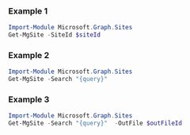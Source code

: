 ### Example 1
``` powershell
Import-Module Microsoft.Graph.Sites
Get-MgSite -SiteId $siteId
```
### Example 2
``` powershell
Import-Module Microsoft.Graph.Sites
Get-MgSite -Search "{query}" 
```
### Example 3
``` powershell
Import-Module Microsoft.Graph.Sites
Get-MgSite -Search "{query}"  -OutFile $outFileId
```
